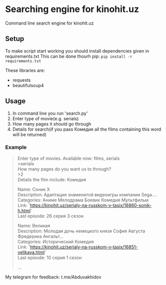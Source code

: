 # Searching engine for kinohit.uz
Command line search engine for kinohit.uz

## Setup
To make script start working you should install dependencies given in requirements.txt
This can be done thourh pip:
`pip install -r requirements.txt`

These libraries are:
- requests
- beautifulsoup4

## Usage
1. In command line you run 'search.py'
2. Enter type of movie(e.g. serials)
3. How many pages it should go through
4. Details for search(if you pass Комедия all the films containing this word will be returned)

### Example
>Enter type of movies. Available now: films, serials\
>\>serials\
How many pages do you want us to through?\
>\>2\
Details the film include: Комедия
>
>Name: Соник Х\
Description: Адаптация знаменитой видеоигры компании Sega....\
Categories: Аниме  Мелодрама  Боевик  Комедия  Мультфильм\
Link: 'https://kinohit.uz/serialy-na-russkom-v-tasix/16860-sonik-h.html' \
>Last episode: 26 серия 3 сезон
>
>Name: Великая\
Description: Молодая дочь немецкого князя София Августа Фредерика Ангальт...\
Categories: Исторический  Комедия\
Link: 'https://kinohit.uz/serialy-na-russkom-v-tasix/16851-velikaya.html' \
Last episode: 10 серия 1 сезон
>
>...






My telegram for feedback: t.me/Abduvakhidov
